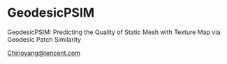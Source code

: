 # GeodesicPSIM
GeodesicPSIM: Predicting the Quality of Static Mesh with Texture Map via Geodesic Patch Similarity

Chinoyang@tencent.com

